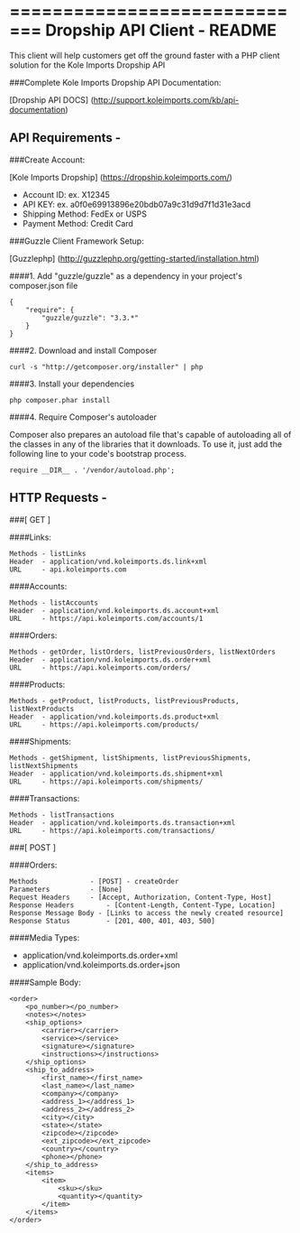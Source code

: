 =============================
Dropship API Client - README
=============================

This client will help customers get off the ground faster with a PHP client solution for the Kole Imports Dropship API

###Complete Kole Imports Dropship API Documentation:

[Dropship API DOCS] (http://support.koleimports.com/kb/api-documentation)

API Requirements -
-------------------------------------------------------------

###Create Account:

[Kole Imports Dropship] (https://dropship.koleimports.com/)

* Account ID: ex. X12345
* API KEY: ex. a0f0e69913896e20bdb07a9c31d9d7f1d31e3acd
* Shipping Method: FedEx or USPS
* Payment Method: Credit Card

###Guzzle Client Framework Setup:

[Guzzlephp] (http://guzzlephp.org/getting-started/installation.html)

####1. Add "guzzle/guzzle" as a dependency in your project's composer.json file

	{
		"require": {
			"guzzle/guzzle": "3.3.*"
		}
	}

####2. Download and install Composer

	curl -s "http://getcomposer.org/installer" | php

####3. Install your dependencies

	php composer.phar install

####4. Require Composer's autoloader

Composer also prepares an autoload file that's capable of autoloading all of the classes in any of the libraries that it downloads. To use it, just add the following line to your code's bootstrap process.

	require __DIR__ . '/vendor/autoload.php';


HTTP Requests -
------------------------

###[ GET ]

####Links:

	Methods - listLinks
	Header	- application/vnd.koleimports.ds.link+xml
	URL		- api.koleimports.com

####Accounts:

	Methods - listAccounts
	Header	- application/vnd.koleimports.ds.account+xml
	URL		- https://api.koleimports.com/accounts/1

####Orders:

	Methods - getOrder, listOrders, listPreviousOrders, listNextOrders
	Header	- application/vnd.koleimports.ds.order+xml
	URL		- https://api.koleimports.com/orders/

####Products:

	Methods - getProduct, listProducts, listPreviousProducts, listNextProducts
	Header	- application/vnd.koleimports.ds.product+xml
	URL		- https://api.koleimports.com/products/

####Shipments:

	Methods - getShipment, listShipments, listPreviousShipments, listNextShipments
	Header	- application/vnd.koleimports.ds.shipment+xml
	URL		- https://api.koleimports.com/shipments/

####Transactions:

	Methods - listTransactions
	Header	- application/vnd.koleimports.ds.transaction+xml
	URL		- https://api.koleimports.com/transactions/


###[ POST ]

####Orders:

	Methods 		    - [POST] - createOrder
	Parameters 		    - [None]
	Request Headers	    - [Accept, Authorization, Content-Type, Host]
	Response Headers	    - [Content-Length, Content-Type, Location]
	Response Message Body - [Links to access the newly created resource]
	Response Status 	    - [201, 400, 401, 403, 500]

####Media Types:


* application/vnd.koleimports.ds.order+xml
* application/vnd.koleimports.ds.order+json

####Sample Body:

	<order>
		<po_number></po_number>
		<notes></notes>
		<ship_options>
			<carrier></carrier>
			<service></service>
			<signature></signature>
			<instructions></instructions>
		</ship_options>
		<ship_to_address>
			<first_name></first_name>
			<last_name></last_name>
			<company></company>
			<address_1></address_1>
			<address_2></address_2>
			<city></city>
			<state></state>
			<zipcode></zipcode>
			<ext_zipcode></ext_zipcode>
			<country></country>
			<phone></phone>
		</ship_to_address>
		<items>
			<item>
				<sku></sku>
				<quantity></quantity>
			</item>
		</items>
	</order>


